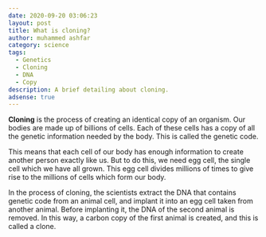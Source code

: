 ```yaml
---
date: 2020-09-20 03:06:23
layout: post
title: What is cloning?
author: muhammed ashfar
category: science
tags:
  - Genetics
  - Cloning
  - DNA
  - Copy
description: A brief detailing about cloning.
adsense: true
---
```

**Cloning** is the process of creating an identical copy of an organism. Our bodies are made up of billions of cells. Each of these cells has a copy of all the genetic information needed by the body. This is called the genetic code.

This means that each cell of our body has enough information to create another person exactly like us. But to do this, we need egg cell, the single cell which we have all grown. This egg cell divides millions of times to give rise to the millions of cells which form our body.

In the process of cloning, the scientists extract the DNA that contains genetic code from an animal cell, and implant it into an egg cell taken from another animal. Before implanting it, the DNA of the second animal is removed. In this way, a carbon copy of the first animal is created, and this is called a clone.